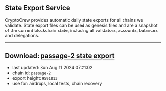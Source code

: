 ## State Export Service
CryptoCrew provides automatic daily state exports for all chains we validate. State export files can be used as genesis files and are a snapshot of the current blockchain state, including all validators, accounts, balances and delegations.

---
**Download: [passage-2 state export](https://dl-eu2.ccvalidators.com/SERVICE/passage/passage-2_export_9591813.json)**
---

- last updated: Sun Aug 11 2024 07:21:02
- chain id: `passage-2`
- export height: `9591813`
- use for: airdrops, local tests, chain recovery
